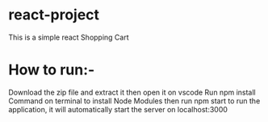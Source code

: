 # react-project

This is a simple react Shopping Cart

# How to run:- 

Download the zip file and extract it then open it on vscode
Run npm install Command on terminal to install Node Modules
then run npm start to run the application, it will automatically start the server on  localhost:3000
